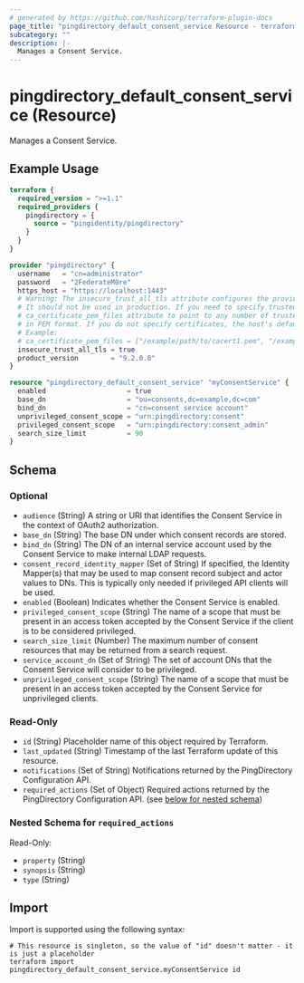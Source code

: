 ```yaml
---
# generated by https://github.com/hashicorp/terraform-plugin-docs
page_title: "pingdirectory_default_consent_service Resource - terraform-provider-pingdirectory"
subcategory: ""
description: |-
  Manages a Consent Service.
---
```


# pingdirectory_default_consent_service (Resource)

Manages a Consent Service.

## Example Usage

```terraform
terraform {
  required_version = ">=1.1"
  required_providers {
    pingdirectory = {
      source = "pingidentity/pingdirectory"
    }
  }
}

provider "pingdirectory" {
  username   = "cn=administrator"
  password   = "2FederateM0re"
  https_host = "https://localhost:1443"
  # Warning: The insecure_trust_all_tls attribute configures the provider to trust any certificate presented by the PingDirectory server.
  # It should not be used in production. If you need to specify trusted CA certificates, use the
  # ca_certificate_pem_files attribute to point to any number of trusted CA certificate files
  # in PEM format. If you do not specify certificates, the host's default root CA set will be used.
  # Example:
  # ca_certificate_pem_files = ["/example/path/to/cacert1.pem", "/example/path/to/cacert2.pem"]
  insecure_trust_all_tls = true
  product_version        = "9.2.0.0"
}

resource "pingdirectory_default_consent_service" "myConsentService" {
  enabled                    = true
  base_dn                    = "ou=consents,dc=example,dc=com"
  bind_dn                    = "cn=consent service account"
  unprivileged_consent_scope = "urn:pingdirectory:consent"
  privileged_consent_scope   = "urn:pingdirectory:consent_admin"
  search_size_limit          = 90
}
```

<!-- schema generated by tfplugindocs -->
## Schema

### Optional

- `audience` (String) A string or URI that identifies the Consent Service in the context of OAuth2 authorization.
- `base_dn` (String) The base DN under which consent records are stored.
- `bind_dn` (String) The DN of an internal service account used by the Consent Service to make internal LDAP requests.
- `consent_record_identity_mapper` (Set of String) If specified, the Identity Mapper(s) that may be used to map consent record subject and actor values to DNs. This is typically only needed if privileged API clients will be used.
- `enabled` (Boolean) Indicates whether the Consent Service is enabled.
- `privileged_consent_scope` (String) The name of a scope that must be present in an access token accepted by the Consent Service if the client is to be considered privileged.
- `search_size_limit` (Number) The maximum number of consent resources that may be returned from a search request.
- `service_account_dn` (Set of String) The set of account DNs that the Consent Service will consider to be privileged.
- `unprivileged_consent_scope` (String) The name of a scope that must be present in an access token accepted by the Consent Service for unprivileged clients.

### Read-Only

- `id` (String) Placeholder name of this object required by Terraform.
- `last_updated` (String) Timestamp of the last Terraform update of this resource.
- `notifications` (Set of String) Notifications returned by the PingDirectory Configuration API.
- `required_actions` (Set of Object) Required actions returned by the PingDirectory Configuration API. (see [below for nested schema](#nestedatt--required_actions))

<a id="nestedatt--required_actions"></a>
### Nested Schema for `required_actions`

Read-Only:

- `property` (String)
- `synopsis` (String)
- `type` (String)

## Import

Import is supported using the following syntax:

```shell
# This resource is singleton, so the value of "id" doesn't matter - it is just a placeholder
terraform import pingdirectory_default_consent_service.myConsentService id
```

